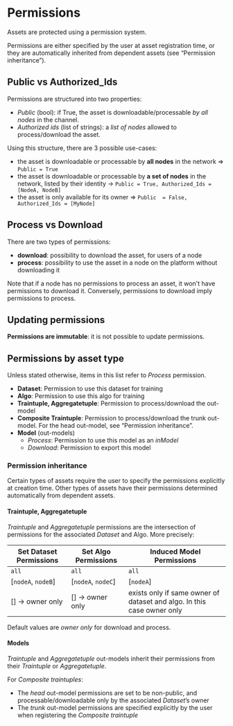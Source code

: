 # Permissions

Assets are protected using a permission system.

Permissions are either specified by the user at asset registration time, or they are automatically inherited from dependent assets (see “Permission inheritance”).

## Public vs Authorized_Ids

Permissions are structured into two properties:

- *Public* (bool): if True, the asset is downloadable/processable *by all nodes*  in the channel.
- *Authorized ids* (list of strings): a *list of nodes* allowed to process/download the asset.

Using this structure, there are 3 possible use-cases:

- the asset is downloadable or processable by **all nodes** in the network => `Public = True`
- the asset is downloadable or processable by **a set of nodes** in the network, listed by their identity -> `Public = True, Authorized_Ids = [NodeA, NodeB]`
- the asset is only available for its owner => `Public  = False, Authorized_Ids = [MyNode]`


## Process vs Download

There are two types of permissions:
  - **download**: possibility to download the asset, for users of a node
  - **process**: possibility to use the asset in a node on the platform without downloading it

Note that if a node has no permissions to process an asset, it won't have permissions to download it.  Conversely, permissions to download imply permissions to process.

## Updating permissions

**Permissions are immutable**: it is not possible to update permissions.

## Permissions by asset type

Unless stated otherwise, items in this list refer to *Process* permission.

- **Dataset**: Permission to use this dataset for training
- **Algo**: Permission to use this algo for training
- **Traintuple, Aggregatetuple**: Permission to process/download the out-model
- **Composite Traintuple**: Permission to process/download the trunk out-model. For the head out-model, see “Permission inheritance”.
- **Model** (out-models)
  - *Process*: Permission to use this model as an *inModel*
  - *Download*: Permission to export this model

### Permission inheritance

Certain types of assets require the user to specify the permissions explicitly at creation time. Other types of assets have their permissions determined automatically from dependent assets.

#### Traintuple, Aggregatetuple

*Traintuple* and *Aggregatetuple* permissions are the intersection of permissions for the associated *Dataset* and Algo. More precisely:


| Set Dataset Permissions | Set Algo Permissions | Induced Model Permissions |
| ------------------- | ---------------- | ----------------- |
| `all`               | `all`            | `all`             |
| [`nodeA`, `nodeB`]  | [`nodeA`, `nodeC`] | [`nodeA`]       |
| [] -> owner only      | [] -> owner only       | exists only if same owner of dataset and algo. In this case owner only |

Default values are *owner only* for download and process.

#### Models

*Traintuple* and *Aggregatetuple* out-models inherit their permissions from their *Traintuple* or *Aggregatetuple*.

For *Composite traintuples*:

- The *head* out-model permissions are set to be non-public, and processable/downloadable only by the associated *Dataset*’s owner
- The *trunk* out-model permissions are specified explicitly by the user when registering the *Composite traintuple*
